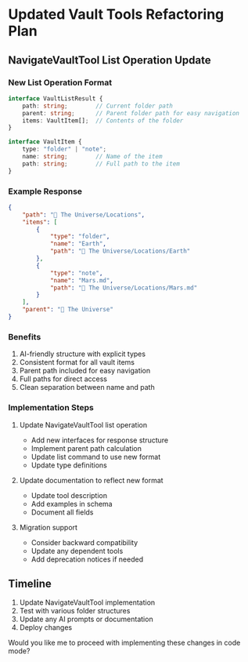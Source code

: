 # Updated Vault Tools Refactoring Plan

## NavigateVaultTool List Operation Update

### New List Operation Format
```typescript
interface VaultListResult {
    path: string;        // Current folder path
    parent: string;      // Parent folder path for easy navigation
    items: VaultItem[];  // Contents of the folder
}

interface VaultItem {
    type: "folder" | "note";
    name: string;        // Name of the item
    path: string;        // Full path to the item
}
```

### Example Response
```json
{
    "path": "🌌 The Universe/Locations",
    "items": [
        { 
            "type": "folder", 
            "name": "Earth", 
            "path": "🌌 The Universe/Locations/Earth" 
        },
        { 
            "type": "note", 
            "name": "Mars.md", 
            "path": "🌌 The Universe/Locations/Mars.md" 
        }
    ],
    "parent": "🌌 The Universe"
}
```

### Benefits
1. AI-friendly structure with explicit types
2. Consistent format for all vault items
3. Parent path included for easy navigation
4. Full paths for direct access
5. Clean separation between name and path

### Implementation Steps
1. Update NavigateVaultTool list operation
   - Add new interfaces for response structure
   - Implement parent path calculation
   - Update list command to use new format
   - Update type definitions

2. Update documentation to reflect new format
   - Update tool description
   - Add examples in schema
   - Document all fields

3. Migration support
   - Consider backward compatibility
   - Update any dependent tools
   - Add deprecation notices if needed

## Timeline
1. Update NavigateVaultTool implementation
2. Test with various folder structures
3. Update any AI prompts or documentation
4. Deploy changes

Would you like me to proceed with implementing these changes in code mode?